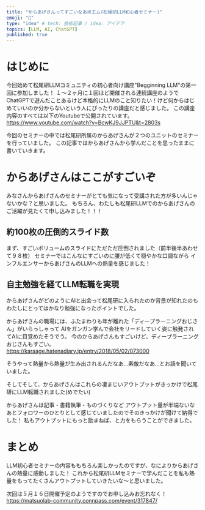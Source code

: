 ```yaml
---
title: "からあげさんってすごいなあポエム(松尾研LLM初心者セミナー)"
emoji: "🍗"
type: "idea" # tech: 技術記事 / idea: アイデア
topics: [LLM, AI, ChatGPT]
published: true
---
```


# はじめに
今回始めて松尾研LLMコミュニティの初心者向け講座"Begginning LLM"の第一回に参加しました！
１～２ヶ月に１回ほど開催される連続講座のようでChatGPTで遊んだことあるけど本格的にLLMのこと知りたい！けど何からはじめていいのか分からないという人にぴったりの講座だと感じました。
この講座内容のすべては以下のYoutubeで公開されています。
https://www.youtube.com/watch?v=BcwKJ9JJPTU&t=2803s

今回のセミナーの中では松尾研所属のからあげさんが２つのユニットのセミナーを行っていました。
この記事ではからあげさんから学んだことを思ったままに書いていきます。

# からあげさんはここがすごいぞ
みなさんからあげさんのセミナーがとても気になって受講された方が多いんじゃないかな？と思いました。
もちろん、わたしも松尾研LLMでのからあげさんのご活躍が見たくて申し込みました！！！

## 約100枚の圧倒的スライド数
まず、すごいボリュームのスライドにただただ圧倒されました（前半後半あわせて９８枚）
セミナーではこんなにすごいのに腰が低くて穏やかな口調ながら
インフルエンサーからあげさんのLLMへの熱量を感じました！

## 自主勉強を経てLLM転職を実現
からあげさんがどのようにAIと出会って松尾研に入られたのか背景が知れたのも
わたしにとってはかなり勉強になったポイントでした。

からあげさんの職場には、ふたまわりも年が離れた「ディープラーニングおじさん」がいらっしゃって
AIをガンガン学んで会社をリードしていく姿に触発されてAIに目覚めたそうでう。
今のからあげさんもすごいけど、ディープラーニングおじさんもすごい。
https://karaage.hatenadiary.jp/entry/2018/05/02/073000

そうやって熱量から熱量が生み出されるんだなあ...素敵だなあ...とお話を聞いていました。

そしてそして、からあげさんはこれらの凄まじいアウトプットがきっかけで松尾研にLLM転職されました(めでたい)

からあげさんは記事・書籍執筆・ものづくりなど
アウトプット量が半端ないなあとフォロワーのひとりとして感じていましたのでそのきっかけが聞けて納得でした！
私もアウトプットにもっと励まねば、と力をもらうことができました。

# まとめ
LLM初心者セミナーの内容ももちろん楽しかったのですが、なによりからあげさんの熱量に感動しました！
これから松尾研LLMセミナーで学んだことを私も熱量をもってたくさんアウトプットしていきたいな～と思いました。

次回は５月１６日開催予定のようですのでお申し込みお忘れなく！
https://matsuolab-community.connpass.com/event/317847/

